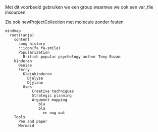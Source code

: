 Met dit voorbeeld gebruiken we een group waarmee we ook een var_file insourcen.

Zie ook newProjectCollection  met molecule zonder fouten





```mermaid
mindmap
  root((anja)
    content
      Long history
      ::icon(fa fa-smile)
      Popularisation
        British popular psychology author Tony Buzan
    kinderen
      Denise
      Ferry
        Kleinkinderen
          Djalysa
          Djylano
        Uses
            Creative techniques
            Strategic planning
            Argument mapping
               bla
               bla
                 en nog wat
    Tools
      Pen and paper
      Mermaid
```
